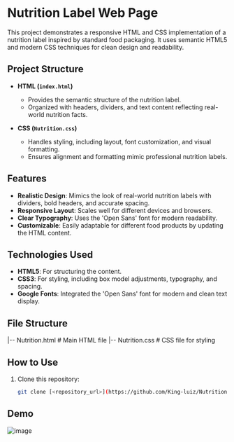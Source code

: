 # Nutrition Label Web Page

This project demonstrates a responsive HTML and CSS implementation of a nutrition label inspired by standard food packaging. It uses semantic HTML5 and modern CSS techniques for clean design and readability.

## Project Structure

- **HTML (`index.html`)**
  - Provides the semantic structure of the nutrition label.
  - Organized with headers, dividers, and text content reflecting real-world nutrition facts.

- **CSS (`Nutrition.css`)**
  - Handles styling, including layout, font customization, and visual formatting.
  - Ensures alignment and formatting mimic professional nutrition labels.

## Features

- **Realistic Design**: Mimics the look of real-world nutrition labels with dividers, bold headers, and accurate spacing.
- **Responsive Layout**: Scales well for different devices and browsers.
- **Clear Typography**: Uses the 'Open Sans' font for modern readability.
- **Customizable**: Easily adaptable for different food products by updating the HTML content.

## Technologies Used

- **HTML5**: For structuring the content.
- **CSS3**: For styling, including box model adjustments, typography, and spacing.
- **Google Fonts**: Integrated the 'Open Sans' font for modern and clean text display.

## File Structure
|-- Nutrition.html       # Main HTML file
|-- Nutrition.css    # CSS file for styling

## How to Use

1. Clone this repository:
   ```bash
   git clone [<repository_url>](https://github.com/King-luiz/Nutrition-Facts)
   ```

## Demo
![image](https://github.com/user-attachments/assets/1bd78195-3d29-4f17-a847-503205f83655)



